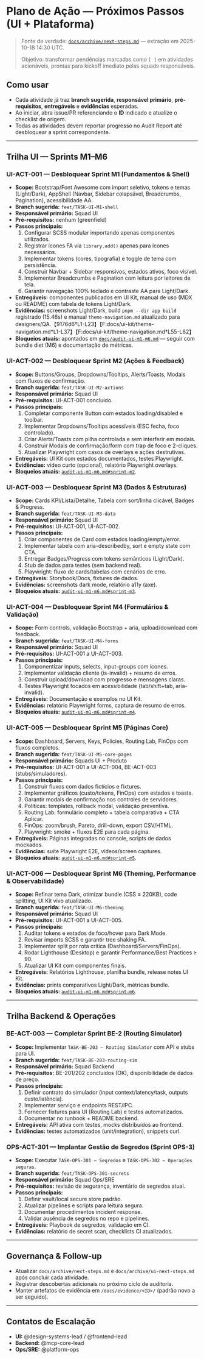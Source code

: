 # Plano de Ação — Próximos Passos (UI + Plataforma)

> Fonte de verdade: [`docs/archive/next-steps.md`](archive/next-steps.md) — extração em 2025-10-18 14:30 UTC.
>
> Objetivo: transformar pendências marcadas como `[ ]` em atividades acionáveis, prontas para kickoff imediato pelas squads responsáveis.

## Como usar
- Cada atividade já traz **branch sugerida**, **responsável primário**, **pré-requisitos**, **entregáveis** e **evidências** esperadas.
- Ao iniciar, abra issue/PR referenciando o **ID** indicado e atualize o checklist de origem.
- Todas as atividades devem reportar progresso no Audit Report até desbloquear a sprint correspondente.

---

## Trilha UI — Sprints M1–M6

### UI-ACT-001 — Desbloquear Sprint M1 (Fundamentos & Shell)
- **Scope:** Bootstrap/Font Awesome com import seletivo, tokens e temas (Light/Dark), AppShell (Navbar, Sidebar colapsável, Breadcrumbs, Pagination), acessibilidade AA.
- **Branch sugerida:** `feat/TASK-UI-M1-shell`
- **Responsável primário:** Squad UI
- **Pré-requisitos:** nenhum (greenfield)
- **Passos principais:**
  1. Configurar SCSS modular importando apenas componentes utilizados.
  2. Registrar ícones FA via `library.add()` apenas para ícones necessários.
  3. Implementar tokens (cores, tipografia) e toggle de tema com persistência.
  4. Construir Navbar + Sidebar responsivos, estados ativos, foco visível.
  5. Implementar Breadcrumbs e Pagination com leitura por leitores de tela.
  6. Garantir navegação 100% teclado e contraste AA para Light/Dark.
- **Entregáveis:** componentes publicados em UI Kit, manual de uso (MDX ou README) com tabela de tokens Light/Dark.
- **Evidências:** screenshots Light/Dark, build `pnpm --dir app build` registrado (15.46s) e manual `theme-navigation.md` atualizado para designers/QA.【9176d6†L1-L23】【F:docs/ui-kit/theme-navigation.md†L1-L37】【F:docs/ui-kit/theme-navigation.md†L55-L82】
- **Bloqueios atuais:** apontados em [`docs/audit-ui-m1-m6.md`](audit-ui-m1-m6.md#sprint-m1) — seguir com bundle diet (M6) e documentação de métricas.

### UI-ACT-002 — Desbloquear Sprint M2 (Ações & Feedback)
- **Scope:** Buttons/Groups, Dropdowns/Tooltips, Alerts/Toasts, Modais com fluxos de confirmação.
- **Branch sugerida:** `feat/TASK-UI-M2-actions`
- **Responsável primário:** Squad UI
- **Pré-requisitos:** UI-ACT-001 concluído.
- **Passos principais:**
  1. Completar componente Button com estados loading/disabled e toolbar.
  2. Implementar Dropdowns/Tooltips acessíveis (ESC fecha, foco controlado).
  3. Criar Alerts/Toasts com pilha controlada e sem interferir em modais.
  4. Construir Modais de confirmação/form com trap de foco e 2-cliques.
  5. Atualizar Playwright com casos de overlays e ações destrutivas.
- **Entregáveis:** UI Kit com estados documentados, testes Playwright.
- **Evidências:** vídeo curto (opcional), relatório Playwright overlays.
- **Bloqueios atuais:** [`audit-ui-m1-m6.md#sprint-m2`](audit-ui-m1-m6.md#sprint-m2).

### UI-ACT-003 — Desbloquear Sprint M3 (Dados & Estruturas)
- **Scope:** Cards KPI/Lista/Detalhe, Tabela com sort/linha clicável, Badges & Progress.
- **Branch sugerida:** `feat/TASK-UI-M3-data`
- **Responsável primário:** Squad UI
- **Pré-requisitos:** UI-ACT-001, UI-ACT-002.
- **Passos principais:**
  1. Criar componentes de Card com estados loading/empty/error.
  2. Implementar tabela com aria-describedby, sort e empty state com CTA.
  3. Entregar Badges/Progress com tokens semânticos (Light/Dark).
  4. Stub de dados para testes (sem backend real).
  5. Playwright: fluxo de cards/tabelas com cenários de erro.
- **Entregáveis:** Storybook/Docs, fixtures de dados.
- **Evidências:** screenshots dark mode, relatório a11y (axe).
- **Bloqueios atuais:** [`audit-ui-m1-m6.md#sprint-m3`](audit-ui-m1-m6.md#sprint-m3).

### UI-ACT-004 — Desbloquear Sprint M4 (Formulários & Validação)
- **Scope:** Form controls, validação Bootstrap + aria, upload/download com feedback.
- **Branch sugerida:** `feat/TASK-UI-M4-forms`
- **Responsável primário:** Squad UI
- **Pré-requisitos:** UI-ACT-001 a UI-ACT-003.
- **Passos principais:**
  1. Componentizar inputs, selects, input-groups com ícones.
  2. Implementar validação cliente (is-invalid) + resumo de erros.
  3. Construir upload/download com progresso e mensagens claras.
  4. Testes Playwright focados em acessibilidade (tab/shift+tab, aria-invalid).
- **Entregáveis:** Documentação e exemplos no UI Kit.
- **Evidências:** relatório Playwright forms, captura de resumo de erros.
- **Bloqueios atuais:** [`audit-ui-m1-m6.md#sprint-m4`](audit-ui-m1-m6.md#sprint-m4).

### UI-ACT-005 — Desbloquear Sprint M5 (Páginas Core)
- **Scope:** Dashboard, Servers, Keys, Policies, Routing Lab, FinOps com fluxos completos.
- **Branch sugerida:** `feat/TASK-UI-M5-core-pages`
- **Responsável primário:** Squads UI + Produto
- **Pré-requisitos:** UI-ACT-001 a UI-ACT-004, BE-ACT-003 (stubs/simuladores).
- **Passos principais:**
  1. Construir fluxos com dados fictícios e fixtures.
  2. Implementar gráficos (custo/tokens, FinOps) com estados e toasts.
  3. Garantir modais de confirmação nos controles de servidores.
  4. Políticas: templates, rollback modal, validação preventiva.
  5. Routing Lab: formulário completo + tabela comparativa + CTA Aplicar.
  6. FinOps: zoom/brush, Pareto, drill-down, export CSV/HTML.
  7. Playwright: smoke + fluxos E2E para cada página.
- **Entregáveis:** Páginas integradas no console, scripts de dados mockados.
- **Evidências:** suite Playwright E2E, vídeos/screen captures.
- **Bloqueios atuais:** [`audit-ui-m1-m6.md#sprint-m5`](audit-ui-m1-m6.md#sprint-m5).

### UI-ACT-006 — Desbloquear Sprint M6 (Theming, Performance & Observabilidade)
- **Scope:** Refinar tema Dark, otimizar bundle (CSS ≤ 220KB), code splitting, UI Kit vivo atualizado.
- **Branch sugerida:** `feat/TASK-UI-M6-theming`
- **Responsável primário:** Squad UI
- **Pré-requisitos:** UI-ACT-001 a UI-ACT-005.
- **Passos principais:**
  1. Auditar tokens e estados de foco/hover para Dark Mode.
  2. Revisar imports SCSS e garantir tree shaking FA.
  3. Implementar split por rota crítica (Dashboard/Servers/FinOps).
  4. Rodar Lighthouse (Desktop) e garantir Performance/Best Practices ≥ 90.
  5. Atualizar UI Kit com componentes finais.
- **Entregáveis:** Relatórios Lighthouse, planilha bundle, release notes UI Kit.
- **Evidências:** prints comparativos Light/Dark, métricas bundle.
- **Bloqueios atuais:** [`audit-ui-m1-m6.md#sprint-m6`](audit-ui-m1-m6.md#sprint-m6).

---

## Trilha Backend & Operações

### BE-ACT-003 — Completar Sprint BE-2 (Routing Simulator)
- **Scope:** Implementar `TASK-BE-203 — Routing Simulator` com API e stubs para UI.
- **Branch sugerida:** `feat/TASK-BE-203-routing-sim`
- **Responsável primário:** Squad Backend
- **Pré-requisitos:** BE-201/202 concluídos (OK), disponibilidade de dados de preço.
- **Passos principais:**
  1. Definir contrato do simulador (input context/latency/task, outputs custo/latência).
  2. Implementar serviço e endpoints REST/IPC.
  3. Fornecer fixtures para UI (Routing Lab) e testes automatizados.
  4. Documentar no runbook + README backend.
- **Entregáveis:** API ativa com testes, mocks distribuídos ao frontend.
- **Evidências:** testes automatizados (unit/integration), snippets curl.

### OPS-ACT-301 — Implantar Gestão de Segredos (Sprint OPS-3)
- **Scope:** Executar `TASK-OPS-301 — Segredos` e `TASK-OPS-302 — Operações seguras`.
- **Branch sugerida:** `feat/TASK-OPS-301-secrets`
- **Responsável primário:** Squad Ops/SRE
- **Pré-requisitos:** revisão de segurança, inventário de segredos atual.
- **Passos principais:**
  1. Definir vault/local secure store padrão.
  2. Atualizar pipelines e scripts para leitura segura.
  3. Documentar procedimentos incident response.
  4. Validar ausência de segredos no repo e pipelines.
- **Entregáveis:** Playbook de segredos, validação em CI.
- **Evidências:** relatório de secret scan, checklists CI atualizados.

---

## Governança & Follow-up
- Atualizar `docs/archive/next-steps.md` e `docs/archive/ui-next-steps.md` após concluir cada atividade.
- Registrar descobertas adicionais no próximo ciclo de auditoria.
- Manter artefatos de evidência em `/docs/evidence/<ID>/` (padrão novo a ser seguido).

---

## Contatos de Escalação
- **UI:** @design-systems-lead / @frontend-lead
- **Backend:** @mcp-core-lead
- **Ops/SRE:** @platform-ops

